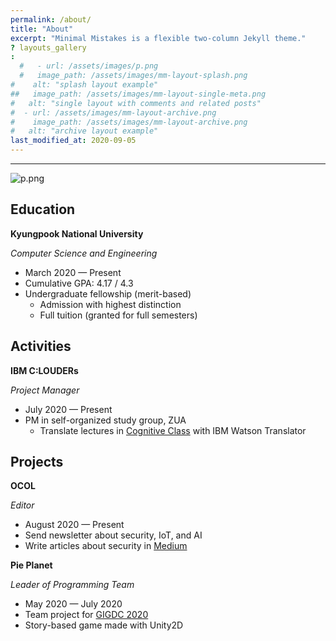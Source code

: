 ```yaml
---
permalink: /about/
title: "About"
excerpt: "Minimal Mistakes is a flexible two-column Jekyll theme."
? layouts_gallery
:
  #   - url: /assets/images/p.png
  #   image_path: /assets/images/mm-layout-splash.png
#    alt: "splash layout example"
##   image_path: /assets/images/mm-layout-single-meta.png
#   alt: "single layout with comments and related posts"
#  - url: /assets/images/mm-layout-archive.png
#    image_path: /assets/images/mm-layout-archive.png
#   alt: "archive layout example"
last_modified_at: 2020-09-05
---
```


---
![p.png](https://github.com/tula3and/tula3and.github.io/blob/master/assets/images/p.png?raw=true)

## Education

**Kyungpook National University**

_Computer Science and Engineering_

- March 2020 — Present
- Cumulative GPA: 4.17 / 4.3
- Undergraduate fellowship (merit-based)
  - Admission with highest distinction
  - Full tuition (granted for full semesters)

## Activities

**IBM C:LOUDERs**

_Project Manager_

- July 2020 — Present
- PM in self-organized study group, ZUA
  - Translate lectures in [Cognitive Class](https://cognitiveclass.ai/) with IBM Watson Translator

## Projects

**OCOL**

_Editor_

- August 2020 — Present
- Send newsletter about security, IoT, and AI
- Write articles about security in [Medium](https://medium.com/ocol)

**Pie Planet**

_Leader of Programming Team_

- May 2020 — July 2020
- Team project for [GIGDC 2020](http://www.gigdc.or.kr/main.php)
- Story-based game made with Unity2D
